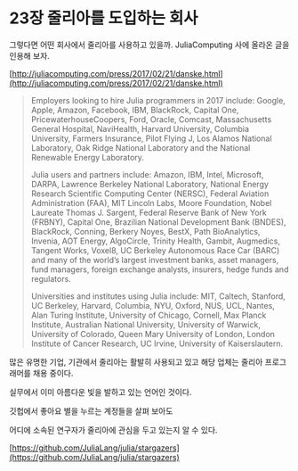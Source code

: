 # 23장 줄리아를 도입하는 회사

그렇다면 어떤 회사에서 줄리아를 사용하고 있을까. JuliaComputing 사에 올라온 글을 인용해 보자.

[http://juliacomputing.com/press/2017/02/21/danske.html](http://juliacomputing.com/press/2017/02/21/danske.html)

> Employers looking to hire Julia programmers in 2017 include: Google, Apple, Amazon, Facebook, IBM, BlackRock, Capital One, PricewaterhouseCoopers, Ford, Oracle, Comcast, Massachusetts General Hospital, NaviHealth, Harvard University, Columbia University, Farmers Insurance, Pilot Flying J, Los Alamos National Laboratory, Oak Ridge National Laboratory and the National Renewable Energy Laboratory.
>
> Julia users and partners include: Amazon, IBM, Intel, Microsoft, DARPA, Lawrence Berkeley National Laboratory, National Energy Research Scientific Computing Center \(NERSC\), Federal Aviation Administration \(FAA\), MIT Lincoln Labs, Moore Foundation, Nobel Laureate Thomas J. Sargent, Federal Reserve Bank of New York \(FRBNY\), Capital One, Brazilian National Development Bank \(BNDES\), BlackRock, Conning, Berkery Noyes, BestX, Path BioAnalytics, Invenia, AOT Energy, AlgoCircle, Trinity Health, Gambit, Augmedics, Tangent Works, Voxel8, UC Berkeley Autonomous Race Car \(BARC\) and many of the world’s largest investment banks, asset managers, fund managers, foreign exchange analysts, insurers, hedge funds and regulators.
>
> Universities and institutes using Julia include: MIT, Caltech, Stanford, UC Berkeley, Harvard, Columbia, NYU, Oxford, NUS, UCL, Nantes, Alan Turing Institute, University of Chicago, Cornell, Max Planck Institute, Australian National University, University of Warwick, University of Colorado, Queen Mary University of London, London Institute of Cancer Research, UC Irvine, University of Kaiserslautern.

많은 유명한 기업, 기관에서 줄리아는 활발히 사용되고 있고 해당 업체는 줄리아 프로그래머를 채용 중이다.

실무에서 이미 아름다운 빛을 발하고 있는 언어인 것이다.

깃헙에서 좋아요 별을 누르는 계정들을 살펴 보아도

어디에 소속된 연구자가 줄리아에 관심을 두고 있는지 알 수 있다.

[https://github.com/JuliaLang/julia/stargazers](https://github.com/JuliaLang/julia/stargazers)

